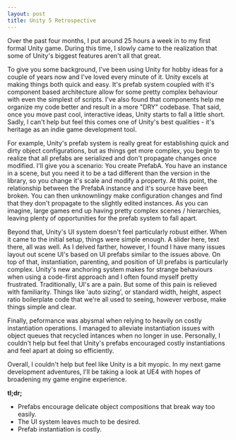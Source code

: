 ```yaml
---
layout: post
title: Unity 5 Retrospective
---
```

Over the past four months, I put around 25 hours a week in to my first formal Unity game.  During this time, I slowly came to the realization that some of Unity's biggest features aren't all that great.

<!--more-->

To give you some background, I've been using Unity for hobby ideas for a couple of years now and I've loved every minute of it.  Unity excels at making things both quick and easy.  It's prefab system coupled with it's component based architecture allow for some pretty complex behaviour with even the simplest of scripts.  I've also found that components help me organize my code better and result in a more "DRY" codebase.  That said, once you move past cool, interactive ideas, Unity starts to fall a little short.  Sadly, I can't help but feel this comes one of Unity's best qualities - it's heritage as an indie game development tool.

For example, Unity's prefab system is really great for establishing quick and dirty object configurations, but as things get more complex, you begin to realize that all prefabs are serialized and don't propagate changes once modified.  I'll give you a scenario: You create PrefabA.  You have an instance in a scene, but you need it to be a tad different than the version in the library, so you change it's scale and modify a property.  At this point, the relationship between the PrefabA instance and it's source have been broken.  You can then unknownlingy make configuration changes and find that they don't propagate to the slightly edited instances.  As you can imagine, large games end up having pretty complex scenes / hierarchies, leaving plenty of opportunities for the prefab system to fall apart.

Beyond that, Unity's UI system doesn't feel particularly robust either.  When it came to the initial setup, things were simple enough.  A slider here, text there, all was well.  As I delved farther, however, I found I have many issues layout out scene UI's based on UI prefabs similar to the issues above.  On top of that, instantiation, parenting, and position of UI prefabs is particularly complex.  Unity's new anchoring system makes for strange behaviours when using a code-first approach and I often found myself pretty frustrated.  Traditionally, UI's are a pain.  But some of this pain is relieved with familiarity.  Things like 'auto sizing', or standard width, height, aspect ratio boilerplate code that we're all used to seeing, however verbose, make things simple and clear.

Finally, peformance was abysmal when relying to heavily on costly instantiation operations.  I managed to alleviate instantiation issues with object queues that recycled intances when no longer in use.  Personally, I couldn't help but feel that Unity's prefabs encouraged costly instantiations and feel apart at doing so efficiently.

Overall, I couldn't help but feel like Unity is a bit myopic.  In my next game development adventures, I'll be taking a look at UE4 with hopes of broadening my game engine experience.

**tl;dr;**
* Prefabs encourage delicate object compositions that break way too easily.
* The UI system leaves much to be desired.
* Prefab instantiation is costly.
